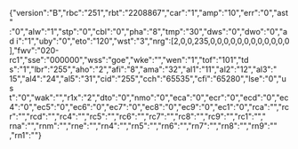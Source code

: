 {"version":"B","rbc":"251","rbt":"2208867","car":"1","amp":"10","err":"0","ast"
:"0","alw":"1","stp":"0","cbl":"0","pha":"8","tmp":"30","dws":"0","dwo":"0","ad
i":"1","uby":"0","eto":"120","wst":"3","nrg":[2,0,0,235,0,0,0,0,0,0,0,0,0,0,0,0
],"fwv":"020-rc1","sse":"000000","wss":"goe","wke":"","wen":"1","tof":"101","td
s":"1","lbr":"255","aho":"2","afi":"8","ama":"32","al1":"11","al2":"12","al3":"
15","al4":"24","al5":"31","cid":"255","cch":"65535","cfi":"65280","lse":"0","us
t":"0","wak":"","r1x":"2","dto":"0","nmo":"0","eca":"0","ecr":"0","ecd":"0","ec
4":"0","ec5":"0","ec6":"0","ec7":"0","ec8":"0","ec9":"0","ec1":"0","rca":"","rc
r":"","rcd":"","rc4":"","rc5":"","rc6":"","rc7":"","rc8":"","rc9":"","rc1":"","
rna":"","rnm":"","rne":"","rn4":"","rn5":"","rn6":"","rn7":"","rn8":"","rn9":""
,"rn1":""}

<!--

car = status of car; 1 = Charger ready, no car, 2 = Car charging, 3 = Waiting for car, 4 = Finished charging, car still connected
amp = Ampere setting
err = Error; 0 = no error, any other value = error
===========================================================
sse = DEVICE_ID
car = 1,4 = OFF; 2,3 = ON ("onoff")
ast = 0 = UNLOCKED; 1 = LOCKED ("locked")
nrg[11] = POWER ("measure_power")/100 = kWh
nrg[7+8+9] = CURRENT ("measure_current")/10 = A
nrg[0+1+2] = VOLTAGE ("measure_voltage")
tmp = TEMPERATURE ("measure_temperature")
dws = POWER METER PER session ("meter_power") * 0,00000277‬ = kWh
===========================================================
//-->
